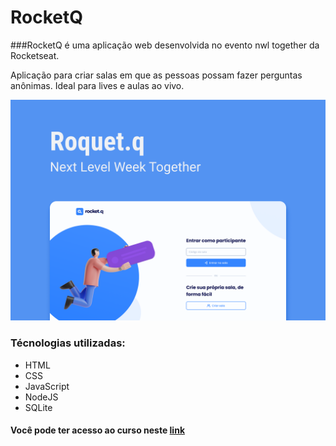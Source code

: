 # RocketQ
###RocketQ é uma aplicação web desenvolvida no evento nwl together da Rocketseat.

Aplicação para criar salas em que as pessoas possam fazer perguntas anônimas. Ideal para lives e aulas ao vivo.

![Página inicial](https://github.com/denner-dbs/RocketQ/blob/master/pini.png)

### Técnologias utilizadas:

* HTML
* CSS
* JavaScript
* NodeJS
* SQLite


#### Você pode ter acesso ao curso neste [link](https://app.rocketseat.com.br/node/mission-discover)
